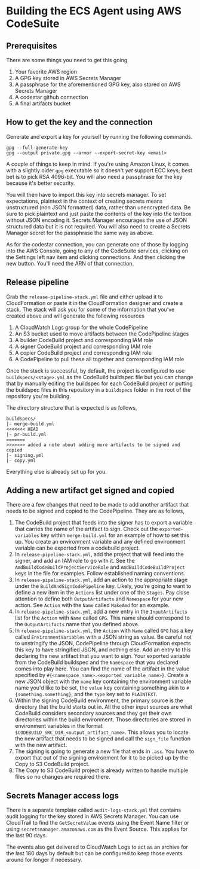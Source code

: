 # Building the ECS Agent using AWS CodeSuite

## Prerequisites

There are some things you need to get this going

1. Your favorite AWS region
1. A GPG key stored in AWS Secrets Manager
1. A passphrase for the aforementioned GPG key, also stored on AWS Secrets Manager
1. A codestar github connection
1. A final artifacts bucket

## How to get the key and the connection

Generate and export a key for yourself by running the following commands.

```shell
gpg --full-generate-key
gpg --output private.gpg --armor --export-secret-key <email>
```

A couple of things to keep in mind. If you're using Amazon Linux, it comes with a slightly older `gpg` executable so it doesn't _yet_ support ECC keys; best bet is to pick RSA 4096-bit. You will also need a passphrase for the key because it's better security.

You will then have to import this key into secrets manager. To set expectations, plaintext in the context of creating secrets means unstructured (non JSON formatted) data, rather than unencrypted data. Be sure to pick plaintext and just paste the contents of the key into the textbox without JSON encoding it. Secrets Manager encourages the use of JSON structured data but it is not required. You will also need to create a Secrets Manager secret for the passphrase the same way as above.

As for the codestar connection, you can generate one of those by logging into the AWS Console, going to any of the CodeSuite services, clicking on the Settings left nav item and clicking connections. And then clicking the new button. You'll need the ARN of that connection.

## Release pipeline

Grab the `release-pipeline-stack.yml` file and either upload it to CloudFormation or paste it in the CloudFormation designer and create a stack. The stack will ask you for some of the information that you've created above and will generate the following resources

1. A CloudWatch Logs group for the whole CodePipeline
1. An S3 bucket used to move artifacts between the CodePipeline stages
1. A builder CodeBuild project and corresponding IAM role
1. A signer CodeBuild project and corresponding IAM role
1. A copier CodeBuild project and corresponding IAM role
1. A CodePipeline to pull these all together and corresponding IAM role

Once the stack is successful, by default, the project is configured to use `buildspecs/<stage>.yml` as the CodeBuild buildspec file but you can change that by manually editing the buildspec for each CodeBuild project or putting the buildspec files in this repository in a `buildspecs` folder in the root of the repository you're building.

The directory structure that is expected is as follows,

```
buildspecs/
|- merge-build.yml
<<<<<<< HEAD
|- pr-build.yml
=======
>>>>>>> added a note about adding more artifacts to be signed and copied
|- signing.yml
|- copy.yml
```

Everything else is already set up for you.

## Adding a new artifact get signed and copied

There are a few changes that need to be made to add another artifact that needs to be signed and copied to the CodePipeline. They are as follows,

1. The CodeBuild project that feeds into the signer has to export a variable that carries the name of the artifact to sign. Check out the `exported-variables` key within `merge-build.yml` for an example of how to set this up. You create an environment variable and any defined environment variable can be exported from a codebuild project.
1. In `release-pipeline-stack.yml`, add the project that will feed into the signer, and add an IAM role to go with it. See the `AmdBuildCodeBuildProjectServiceRole` and `AmdBuildCodeBuildProject` keys in the file for examples. Follow established naming conventions.
1. In `release-pipeline-stack.yml`, add an action to the appropriate stage under the `BuildAndSignCodePipeline` key. Likely, you're going to want to define a new item in the `Actions` list under one of the `Stages`. Pay close attention to define both `OutputArtifacts` and `Namespace` for your new action. See `Action` with the `Name` called `MakeAmd` for an example.
1. In `release-pipeline-stack.yml`, add a new entry in the `InputArtifacts` list for the `Action` with `Name` called `GPG`. This name should correspond to the `OutputArtifacts` name that you defined above.
1. In `release-pipeline-stack.yml`, the `Action` with `Name` called `GPG` has a key called `EnvironmentVariables` with a JSON string as value. Be careful not to unstringify the JSON, CodePipeline through CloudFormation expects this key to have stringified JSON, and nothing else. Add an entry to this declaring the new artifact that you want to sign. Your exported variable from the CodeBuild buildspec and the `Namespace` that you declared comes into play here. You can find the name of the artifact in the value specified by `#{<namespace_name>.<exported_variable_name>}`. Create a new JSON object with the `name` key containing the environment variable name you'd like to be set, the `value` key containing something akin to `#{something.something}`, and the `type` key set to `PLAINTEXT`.
1. Within the signing CodeBuild environment, the primary source is the directory that the build starts out in. All the other input sources are what CodeBuild considers secondary sources and they get their own directories within the build environment. Those directories are stored in environment variables in the format `$CODEBUILD_SRC_DIR_<output_artifact_name>`. This allows you to locate the new artifact that needs to be signed and call the `sign_file` function with the new artifact.
1. The signing is going to generate a new file that ends in `.asc`. You have to export that out of the signing environment for it to be picked up by the Copy to S3 CodeBuild project.
1. The Copy to S3 CodeBuild project is already written to handle multiple files so no changes are required there.

## Secrets Manager access logs

There is a separate template called `audit-logs-stack.yml` that contains audit logging for the key stored in AWS Secrets Manager. You can use CloudTrail to find the `GetSecretValue` events using the Event Name filter or using `secretsmanager.amazonaws.com` as the Event Source. This applies for the last 90 days.

The events also get delivered to CloudWatch Logs to act as an archive for the last 180 days by default but can be configured to keep those events around for longer if necessary.
